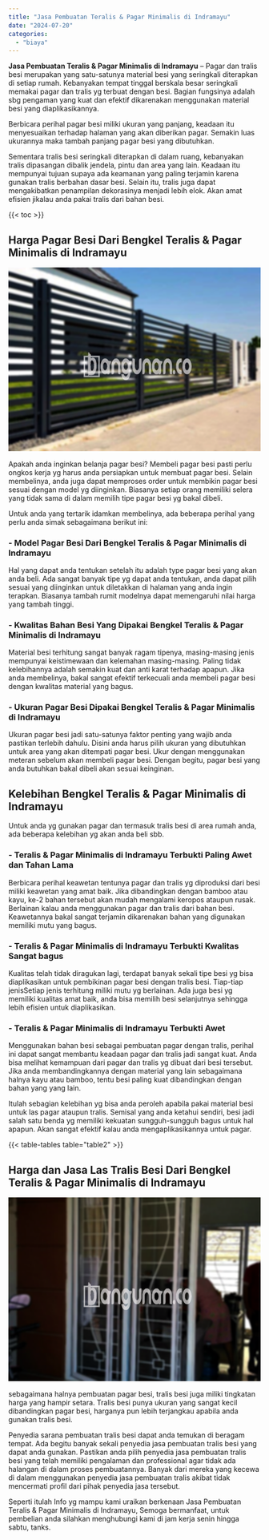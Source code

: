 ```yaml
---
title: "Jasa Pembuatan Teralis & Pagar Minimalis di Indramayu"
date: "2024-07-20"
categories: 
  - "biaya"
---
```


**Jasa Pembuatan Teralis & Pagar Minimalis di Indramayu** – Pagar dan tralis besi merupakan yang satu-satunya material besi yang seringkali diterapkan di setiap rumah. Kebanyakan tempat tinggal berskala besar seringkali memakai pagar dan tralis yg terbuat dengan besi. Bagian fungsinya adalah sbg pengaman yang kuat dan efektif dikarenakan menggunakan material besi yang diaplikasikannya.

Berbicara perihal pagar besi miliki ukuran yang panjang, keadaan itu menyesuaikan terhadap halaman yang akan diberikan pagar. Semakin luas ukurannya maka tambah panjang pagar besi yang dibutuhkan.

Sementara tralis besi seringkali diterapkan di dalam ruang, kebanyakan tralis dipasangan dibalik jendela, pintu dan area yang lain. Keadaan itu mempunyai tujuan supaya ada keamanan yang paling terjamin karena gunakan tralis berbahan dasar besi. Selain itu, tralis juga dapat mengakibatkan penampilan dekorasinya menjadi lebih elok. Akan amat efisien jikalau anda pakai tralis dari bahan besi.

{{< toc >}}

## Harga Pagar Besi Dari Bengkel Teralis & Pagar Minimalis di Indramayu

![Jasa Pembuatan Teralis & Pagar Minimalis di Indramayu](/images/pagar-minimalis-murah-47.png)

Apakah anda inginkan belanja pagar besi? Membeli pagar besi pasti perlu ongkos kerja yg harus anda persiapkan untuk membuat pagar besi. Selain membelinya, anda juga dapat memproses order untuk membikin pagar besi sesuai dengan model yg diinginkan. Biasanya setiap orang memiliki selera yang tidak sama di dalam memilih tipe pagar besi yg bakal dibeli.

Untuk anda yang tertarik idamkan membelinya, ada beberapa perihal yang perlu anda simak sebagaimana berikut ini:
### \- Model Pagar Besi Dari Bengkel Teralis & Pagar Minimalis di Indramayu

Hal yang dapat anda tentukan setelah itu adalah type pagar besi yang akan anda beli. Ada sangat banyak tipe yg dapat anda tentukan, anda dapat pilih sesuai yang diinginkan untuk diletakkan di halaman yang anda ingin terapkan. Biasanya tambah rumit modelnya dapat memengaruhi nilai harga yang tambah tinggi.

### \- Kwalitas Bahan Besi Yang Dipakai Bengkel Teralis & Pagar Minimalis di Indramayu

Material besi terhitung sangat banyak ragam tipenya, masing-masing jenis mempunyai keistimewaan dan kelemahan masing-masing. Paling tidak kelebihannya adalah semakin kuat dan anti karat terhadap apapun. Jika anda membelinya, bakal sangat efektif terkecuali anda membeli pagar besi dengan kwalitas material yang bagus.

### \- Ukuran Pagar Besi Dipakai Bengkel Teralis & Pagar Minimalis di Indramayu

Ukuran pagar besi jadi satu-satunya faktor penting yang wajib anda pastikan terlebih dahulu. Disini anda harus pilih ukuran yang dibutuhkan untuk area yang akan ditempati pagar besi. Ukur dengan menggunakan meteran sebelum akan membeli pagar besi. Dengan begitu, pagar besi yang anda butuhkan bakal dibeli akan sesuai keinginan.

## Kelebihan Bengkel Teralis & Pagar Minimalis di Indramayu

Untuk anda yg gunakan pagar dan termasuk tralis besi di area rumah anda, ada beberapa kelebihan yg akan anda beli sbb.

### \- Teralis & Pagar Minimalis di Indramayu Terbukti Paling Awet dan Tahan Lama

Berbicara perihal keawetan tentunya pagar dan tralis yg diproduksi dari besi miliki keawetan yang amat baik. Jika dibandingkan dengan bamboo atau kayu, ke-2 bahan tersebut akan mudah mengalami keropos ataupun rusak. Berlainan kalau anda menggunakan pagar dan tralis dari bahan besi. Keawetannya bakal sangat terjamin dikarenakan bahan yang digunakan memiliki mutu yang bagus.

### \- Teralis & Pagar Minimalis di Indramayu Terbukti Kwalitas Sangat bagus

Kualitas telah tidak diragukan lagi, terdapat banyak sekali tipe besi yg bisa diaplikasikan untuk pembikinan pagar besi dengan tralis besi. Tiap-tiap jenisSetiap jenis terhitung miliki mutu yg berlainan. Ada juga besi yg memiliki kualitas amat baik, anda bisa memilih besi selanjutnya sehingga lebih efisien untuk diaplikasikan.

### \- Teralis & Pagar Minimalis di Indramayu Terbukti Awet

Menggunakan bahan besi sebagai pembuatan pagar dengan tralis, perihal ini dapat sangat membantu keadaan pagar dan tralis jadi sangat kuat. Anda bisa melihat kemampuan dari pagar dan tralis yg dibuat dari besi tersebut. Jika anda membandingkannya dengan material yang lain sebagaimana halnya kayu atau bamboo, tentu besi paling kuat dibandingkan dengan bahan yang yang lain.

Itulah sebagian kelebihan yg bisa anda peroleh apabila pakai material besi untuk las pagar ataupun tralis. Semisal yang anda ketahui sendiri, besi jadi salah satu benda yg memiliki kekuatan sungguh-sungguh bagus untuk hal apapun. Akan sangat efektif kalau anda mengaplikasikannya untuk pagar.

{{< table-tables table="table2" >}}

## Harga dan Jasa Las Tralis Besi Dari Bengkel Teralis & Pagar Minimalis di Indramayu

![Jasa Pembuatan Teralis & Pagar Minimalis di Indramayu](/images/teralis-minimalis-murah-33.png)

sebagaimana halnya pembuatan pagar besi, tralis besi juga miliki tingkatan harga yang hampir setara. Tralis besi punya ukuran yang sangat kecil dibandingkan pagar besi, harganya pun lebih terjangkau apabila anda gunakan tralis besi.

Penyedia sarana pembuatan tralis besi dapat anda temukan di beragam tempat. Ada begitu banyak sekali penyedia jasa pembuatan tralis besi yang dapat anda gunakan. Pastikan anda pilih penyedia jasa pembuatan tralis besi yang telah memiliki pengalaman dan professional agar tidak ada halangan di dalam proses pembuatannya. Banyak dari mereka yang kecewa di dalam menggunakan penyedia jasa pembuatan tralis akibat tidak mencermati profil dari pihak penyedia jasa tersebut.

Seperti itulah Info yg mampu kami uraikan berkenaan Jasa Pembuatan Teralis & Pagar Minimalis di Indramayu, Semoga bermanfaat, untuk pembelian anda silahkan menghubungi kami di jam kerja senin hingga sabtu, tanks.
